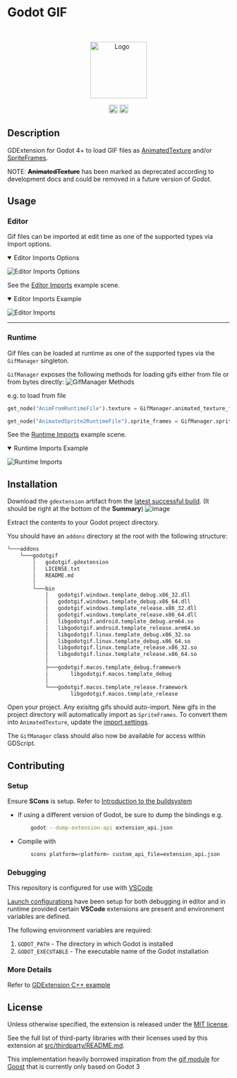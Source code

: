 # Godot GIF
<br>

<p align="center">
  <img src="./docs-images/logo.gif" alt="Logo" width="128" height="128" />
</p>

<p align="center">
	<a href="https://github.com/BOTLANNER/godot-gif/actions/workflows/build_releases.yml"><img alt="GitHub Build" src="https://github.com/BOTLANNER/godot-gif/actions/workflows/build_releases.yml/badge.svg" height="20"/></a>
	<a href="https://github.com/BOTLANNER/godot-gif/blob/develop/LICENSE.txt"><img alt="MIT License" src="https://img.shields.io/github/license/BOTLANNER/godot-gif" height="20"/></a>
</p>


## Description
GDExtension for Godot 4+ to load GIF files as [AnimatedTexture](https://docs.godotengine.org/en/stable/classes/class_animatedtexture.html) and/or [SpriteFrames](https://docs.godotengine.org/en/stable/classes/class_spriteframes.html).

NOTE: ~~**AnimatedTexture**~~ has been marked as deprecated according to development docs and could be removed in a future version of Godot.


## Usage

### Editor

Gif files can be imported at edit time as one of the supported types via Import options.

<details open>
  <summary>Editor Imports Options</summary>
  
![Editor Imports Options](./docs-images/EditorImportSettings.gif)
</details>

See the [Editor Imports](./demo/editor_imports_example.tscn) example scene.
<details open>
  <summary>Editor Imports Example</summary>
  
![Editor Imports](./docs-images/EditorImports.gif)
</details>

<hr/>

### Runtime

Gif files can be loaded at runtime as one of the supported types via the `GifManager` singleton.

`GifManager` exposes the following methods for loading gifs either from file or from bytes directly:
![GifManager Methods](./docs-images/methods.png)

e.g. to load from file
```py
get_node("AnimFromRuntimeFile").texture = GifManager.animated_texture_from_file("res://examples/file/optic.gif")

get_node("AnimatedSprite2RuntimeFile").sprite_frames = GifManager.sprite_frames_from_file("res://examples/file/optic.gif")
```

See the [Runtime Imports](./demo/main.tscn) example scene.
<details open>
  <summary>Runtime Imports Example</summary>
  
![Runtime Imports](./docs-images/RuntimeImports.gif)
</details>


## Installation

Download the `gdextension` artifact from the [latest successful build](https://github.com/BOTLANNER/godot-gif/actions/workflows/build_releases.yml). (It should be right at the bottom of the **Summary**)
![image](https://github.com/BOTLANNER/godot-gif/assets/16349308/f28867c6-f669-45f2-9309-dbb17cec2031)

Extract the contents to your Godot project directory.

You should have an `addons` directory at the root with the following structure:
```bash
└───addons
	└───godotgif
		│   godotgif.gdextension
		│   LICENSE.txt
		│   README.md
		│
		└───bin
			│   godotgif.windows.template_debug.x86_32.dll
			│   godotgif.windows.template_debug.x86_64.dll
			│   godotgif.windows.template_release.x86_32.dll
			│   godotgif.windows.template_release.x86_64.dll
			│   libgodotgif.android.template_debug.arm64.so
			│   libgodotgif.android.template_release.arm64.so
			│   libgodotgif.linux.template_debug.x86_32.so
			│   libgodotgif.linux.template_debug.x86_64.so
			│   libgodotgif.linux.template_release.x86_32.so
			│   libgodotgif.linux.template_release.x86_64.so
			│
			├───godotgif.macos.template_debug.framework
			│       libgodotgif.macos.template_debug
			│
			└───godotgif.macos.template_release.framework
					libgodotgif.macos.template_release
```

Open your project. Any exisitng gifs should auto-import. New gifs in the project directory will automatically import as `SpriteFrames`. To convert them into `AnimatedTexture`, update the [import settings](#editor).

The `GifManager` class should also now be available for access within GDScript.

## Contributing

### Setup

Ensure **SCons** is setup. Refer to [Introduction to the buildsystem](https://docs.godotengine.org/en/stable/contributing/development/compiling/introduction_to_the_buildsystem.html)

* If using a different version of Godot, be sure to dump the bindings e.g. 
	```sh
		godot --dump-extension-api extension_api.json
	```
*  Compile with 
	```sh
		scons platform=<platform> custom_api_file=extension_api.json
	```

### Debugging

This repository is configured for use with [VSCode](https://code.visualstudio.com/)

[Launch configurations](./.vscode/launch.json) have been setup for both debugging in editor and in runtime provided certain **VSCode** extensions are present and environment variables are defined.

The following environment variables are required:

1. `GODOT_PATH` - The directory in which Godot is installed
1. `GODOT_EXECUTABLE` - The executable name of the Godot installation

### More Details
Refer to [GDExtension C++ example](https://docs.godotengine.org/en/stable/tutorials/scripting/gdextension/gdextension_cpp_example.html)


## License

Unless otherwise specified, the extension is released under the
[MIT license](LICENSE.txt).

See the full list of third-party libraries with their licenses used by this
extension at [src/thirdparty/README.md](src/thirdparty/README.md).

This implementation heavily borrowed inspiration from the [gif module](https://github.com/goostengine/goost/tree/gd3/modules/gif) for [Goost](https://github.com/goostengine/goost) that is currently only based on Godot 3
